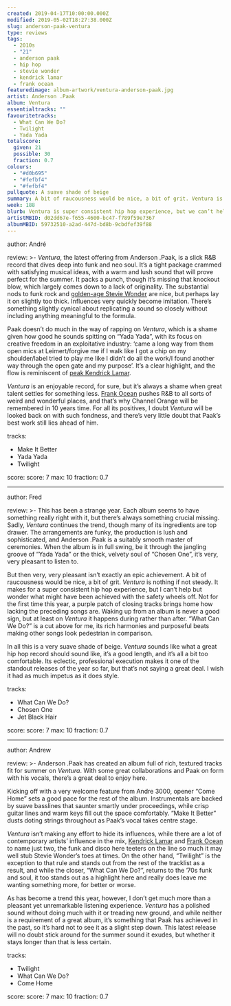 ```yaml
---
created: 2019-04-17T10:00:00.000Z
modified: 2019-05-02T18:27:38.000Z
slug: anderson-paak-ventura
type: reviews
tags:
  - 2010s
  - "21"
  - anderson paak
  - hip hop
  - stevie wonder
  - kendrick lamar
  - frank ocean
featuredimage: album-artwork/ventura-anderson-paak.jpg
artist: Anderson .Paak
album: Ventura
essentialtracks: ""
favouritetracks:
  - What Can We Do?
  - Twilight
  - Yada Yada
totalscore:
  given: 21
  possible: 30
  fraction: 0.7
colours:
  - "#d0b695"
  - "#fefbf4"
  - "#fefbf4"
pullquote: A suave shade of beige
summary: A bit of raucousness would be nice, a bit of grit. Ventura is nothing if not steady. It makes for a super consistent hip hop experience, but I can’t help but wonder what might have been achieved with the safety wheels off.
week: 188
blurb: Ventura is super consistent hip hop experience, but we can’t help but wonder what might have been achieved with the safety wheels off.
artistMBID: d02dd67e-f655-4600-bc47-f789f59e7367
albumMBID: 59732510-a2ad-447d-bd8b-9cbdfef39f88
---
```

author: André

review: >-
  *Ventura*, the latest offering from Anderson .Paak, is a slick R&B record that dives deep into funk and neo soul. It’s a tight package crammed with satisfying musical ideas, with a warm and lush sound that will prove perfect for the summer. It packs a punch, though it’s missing that knockout blow, which largely comes down to a lack of originality. The substantial nods to funk rock and [golden-age Stevie Wonder](/reviews/stevie-wonder-songs-in-the-key-of-life/) are nice, but perhaps lay it on slightly too thick. Influences very quickly become imitation. There’s something slightly cynical about replicating a sound so closely without including anything meaningful to the formula.

  Paak doesn’t do much in the way of rapping on *Ventura*, which is a shame given how good he sounds spitting on “Yada Yada”, with its focus on creative freedom in an exploitative industry: ‘came a long way from them open mics at Leimert/forgive me if I walk like I got a chip on my shoulder/label tried to play me like I didn’t do all the work/I found another way through the open gate and my purpose’. It’s a clear highlight, and the flow is reminiscent of [peak Kendrick Lamar](/reviews/kendrick-lamar-to-pimp-a-butterfly/).

  *Ventura* is an enjoyable record, for sure, but it’s always a shame when great talent settles for something less. [Frank Ocean](/reviews/frank-ocean-channel-orange/) pushes R&B to all sorts of weird and wonderful places, and that’s why Channel Orange will be remembered in 10 years time. For all its positives, I doubt *Ventura* will be looked back on with such fondness, and there’s very little doubt that Paak’s best work still lies ahead of him.

tracks:
  - Make It Better
  - ­­Yada Yada
  - ­­Twilight

score:
  score: 7
  max: 10
  fraction: 0.7

---
author: Fred

review: >-
  This has been a strange year. Each album seems to have something really right with it, but there’s always something crucial missing. Sadly, *Ventura* continues the trend, though many of its ingredients are top drawer. The arrangements are funky, the production is lush and sophisticated, and Anderson .Paak is a suitably smooth master of ceremonies. When the album is in full swing, be it through the jangling groove of “Yada Yada” or the thick, velvety soul of “Chosen One”, it’s very, very pleasant to listen to.

  But then very, very pleasant isn’t exactly an epic achievement. A bit of raucousness would be nice, a bit of grit. *Ventura* is nothing if not steady. It makes for a super consistent hip hop experience, but I can’t help but wonder what might have been achieved with the safety wheels off. Not for the first time this year, a purple patch of closing tracks brings home how lacking the preceding songs are. Waking up from an album is never a good sign, but at least on *Ventura* it happens during rather than after. “What Can We Do?” is a cut above for me, its rich harmonies and purposeful beats making other songs look pedestrian in comparison.

  In all this is a very suave shade of beige. *Ventura* sounds like what a great hip hop record should sound like, it’s a good length, and it’s all a bit too comfortable. Its eclectic, professional execution makes it one of the standout releases of the year so far, but that’s not saying a great deal. I wish it had as much impetus as it does style.

tracks:
  - What Can We Do?
  - ­­Chosen One
  - ­­Jet Black Hair

score:
  score: 7
  max: 10
  fraction: 0.7

---
author: Andrew

review: >-
  Anderson .Paak has created an album full of rich, textured tracks fit for summer on *Ventura*. With some great collaborations and Paak on form with his vocals, there’s a great deal to enjoy here.

  Kicking off with a very welcome feature from Andre 3000, opener “Come Home” sets a good pace for the rest of the album. Instrumentals are backed by suave basslines that saunter smartly under proceedings, while crisp guitar lines and warm keys fill out the space comfortably. “Make It Better” dusts doting strings throughout as Paak’s vocal takes centre stage.

  *Ventura* isn’t making any effort to hide its influences, while there are a lot of contemporary artists’ influence in the mix, [Kendrick Lamar](/reviews/kendrick-lamar-untitled-unmastered/) and [Frank Ocean](/reviews/frank-ocean-blond/) to name just two, the funk and disco here teeters on the line so much it may well stub Stevie Wonder’s toes at times. On the other hand, “Twilight” is the exception to that rule and stands out from the rest of the tracklist as a result, and while the closer, “What Can We Do?”, returns to the ’70s funk and soul, it too stands out as a highlight here and really does leave me wanting something more, for better or worse.

  As has become a trend this year, however, I don’t get much more than a pleasant yet unremarkable listening experience. *Ventura* has a polished sound without doing much with it or treading new ground, and while neither is a requirement of a great album, it’s something that Paak has achieved in the past, so it’s hard not to see it as a slight step down. This latest release will no doubt stick around for the summer sound it exudes, but whether it stays longer than that is less certain.

tracks:
  - Twilight
  - ­­What Can We Do?
  - ­­Come Home
  
score:
  score: 7
  max: 10
  fraction: 0.7
